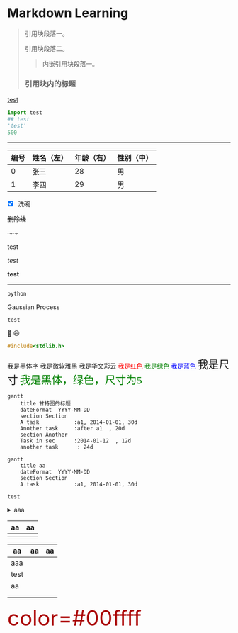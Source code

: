 # Markdown Learning



> 引用块段落一。
>
> 引用块段落二。
> > 内嵌引用块段落一。
>
> ### 引用块内的标题

[test](http:www.baidu.com)



```python
import test
## test
'test'
500
```



---





| 编号 | 姓名（左） | 年龄（右） | 性别（中） |
| ---- | :--------- | :--------- | :--------- |
| 0    | 张三       | 28         | 男         |
| 1    | 李四       | 29         | 男         |



- [x] 洗碗

~~删除线~~

~~~~
～～
~~~~

~~test~~

*test*

**test**

****





~~~~
python
~~~~

Gaussian Process

`test`



:horse: :smile:



~~~~c
#include<stdlib.h> 
~~~~





<font face="黑体">我是黑体字</font> <font face="微软雅黑">我是微软雅黑</font> <font face="STCAIYUN">我是华文彩云</font> <font color=red>我是红色</font> <font color=#008000>我是绿色</font> <font color=Blue>我是蓝色</font> <font size=5>我是尺寸</font> <font face="黑体" color=green size=5>我是黑体，绿色，尺寸为5</font>



```Mermaid
gantt
    title 甘特图的标题
    dateFormat  YYYY-MM-DD
    section Section
    A task           :a1, 2014-01-01, 30d
    Another task     :after a1  , 20d
    section Another
    Task in sec      :2014-01-12  , 12d
    another task      : 24d
```

````Mermaid
gantt
    title aa
    dateFormat  YYYY-MM-DD
    section Section
    A task           :a1, 2014-01-01, 30d
````





````details
test
````

<details><summary>aaa</summary>
  test
</details>






| aa   | aa   |
| ---- | ---- |
|      |      |



| aa   | aa   | aa   |
| ---- | ---- | ---- |
| aaa  |      |      |
| test |      |      |
| aa   |      |      |
|      |      |      |
|      |      |      |

<font color=#aa0000 size=72>color=#00ffff</font>